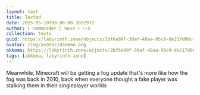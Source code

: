 ```yaml
---
layout: text
title: Texted
date: 2025-05-10T00:06:08.305297Z
author: ⸸ commander ░ nova ⸸ :~$
collection: texts
guid: https://labyrinth.zone/objects/2bf6a99f-30af-48aa-95c9-de217d86cc4c
avatar: /img/avatar/daemon.png
akkoma: https://labyrinth.zone/objects/2bf6a99f-30af-48aa-95c9-de217d86cc4c
tags: [akkoma, labyrinth-zone]
---
```


<p>Meanwhile, Minecraft will be getting a fog update that's more like how the fog was back in 2010, back when everyone thought a fake player was stalking them in their singleplayer worlds</p>